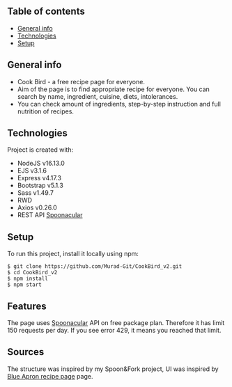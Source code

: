 ## Table of contents
* [General info](#general-info)
* [Technologies](#technologies)
* [Setup](#setup)

## General info
- Cook Bird - a free recipe page for everyone.
- Aim of the page is to find appropriate recipe for everyone. You can search by name, ingredient, cuisine, diets, intolerances.
- You can check amount of ingredients, step-by-step instruction and full nutrition of recipes.
	
## Technologies
Project is created with:
* NodeJS v16.13.0
* EJS v3.1.6
* Express v4.17.3
* Bootstrap v5.1.3
* Sass v1.49.7
* RWD
* Axios v0.26.0
* REST API [Spoonacular](https://spoonacular.com/food-api)
	
## Setup
To run this project, install it locally using npm:

```
$ git clone https://github.com/Murad-Git/CookBird_v2.git
$ cd CookBird_v2
$ npm install
$ npm start
```
## Features
The page uses [Spoonacular](https://spoonacular.com/food-api) API on free package plan. Therefore it has limit 150 requests per day. If you see error 429, it means you reached that limit.

## Sources
The structure was inspired by my Spoon&Fork project, UI was inspired by [Blue Apron recipe page](https://www.blueapron.com/cookbook) page. 
